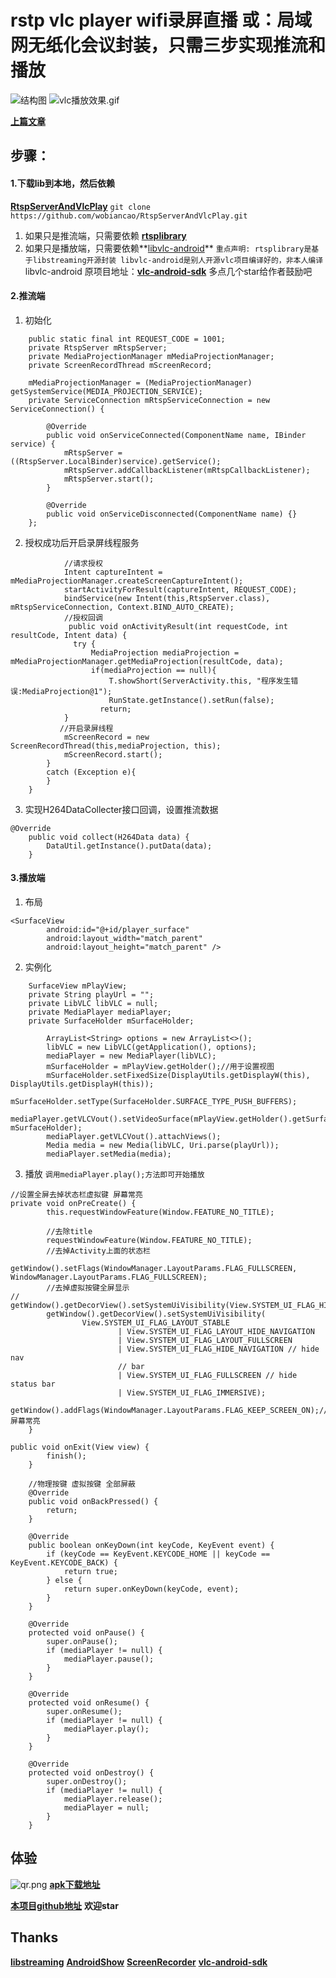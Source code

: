 # rstp vlc player wifi录屏直播 或：局域网无纸化会议封装，只需三步实现推流和播放


![结构图](https://upload-images.jianshu.io/upload_images/1216032-c421b0f9febc170d.png?imageMogr2/auto-orient/strip%7CimageView2/2/w/400)
![vlc播放效果.gif](https://upload-images.jianshu.io/upload_images/1216032-f140994e9470a544.gif?imageMogr2/auto-orient/strip)

**[上篇文章](https://www.jianshu.com/p/793fc98cc1a1)**

步骤：
--------------
#### 1.下载lib到本地，然后依赖
 **[RtspServerAndVlcPlay](https://github.com/wobiancao/RtspServerAndVlcPlay)**
``
git clone https://github.com/wobiancao/RtspServerAndVlcPlay.git
``
1) 如果只是推流端，只需要依赖 **[rtsplibrary](https://github.com/wobiancao/RtspServerAndVlcPlay/tree/master/rtsplibrary)**
2) 如果只是播放端，只需要依赖**[libvlc-android](https://github.com/wobiancao/RtspServerAndVlcPlay/tree/master/libvlc-android)**
`` 重点声明: rtsplibrary是基于libstreaming开源封装 libvlc-android是别人开源vlc项目编译好的，非本人编译 ``
libvlc-android 原项目地址：**[vlc-android-sdk](https://github.com/mrmaffen/vlc-android-sdk)** 多点几个star给作者鼓励吧
#### 2.推流端
1) 初始化
```Android
    public static final int REQUEST_CODE = 1001;
    private RtspServer mRtspServer;
    private MediaProjectionManager mMediaProjectionManager;
    private ScreenRecordThread mScreenRecord;

    mMediaProjectionManager = (MediaProjectionManager) getSystemService(MEDIA_PROJECTION_SERVICE);
    private ServiceConnection mRtspServiceConnection = new ServiceConnection() {

        @Override
        public void onServiceConnected(ComponentName name, IBinder service) {
            mRtspServer = ((RtspServer.LocalBinder)service).getService();
            mRtspServer.addCallbackListener(mRtspCallbackListener);
            mRtspServer.start();
        }

        @Override
        public void onServiceDisconnected(ComponentName name) {}
    };
```
2) 授权成功后开启录屏线程服务
```
            //请求授权
            Intent captureIntent = mMediaProjectionManager.createScreenCaptureIntent();
            startActivityForResult(captureIntent, REQUEST_CODE);
            bindService(new Intent(this,RtspServer.class), mRtspServiceConnection, Context.BIND_AUTO_CREATE);
            //授权回调
             public void onActivityResult(int requestCode, int resultCode, Intent data) {
              try {
                  MediaProjection mediaProjection = mMediaProjectionManager.getMediaProjection(resultCode, data);
                  if(mediaProjection == null){
                      T.showShort(ServerActivity.this, "程序发生错误:MediaProjection@1");
                      RunState.getInstance().setRun(false);
                    return;
            }
           //开启录屏线程
            mScreenRecord = new ScreenRecordThread(this,mediaProjection, this);
            mScreenRecord.start();
        }
        catch (Exception e){
        }
    }
```
3) 实现H264DataCollecter接口回调，设置推流数据
```
@Override
    public void collect(H264Data data) {
        DataUtil.getInstance().putData(data);
    }
```
#### 3.播放端
1) 布局
```
<SurfaceView
        android:id="@+id/player_surface"
        android:layout_width="match_parent"
        android:layout_height="match_parent" />
```
2) 实例化
```
    SurfaceView mPlayView;
    private String playUrl = "";
    private LibVLC libVLC = null;
    private MediaPlayer mediaPlayer;
    private SurfaceHolder mSurfaceHolder;

        ArrayList<String> options = new ArrayList<>();
        libVLC = new LibVLC(getApplication(), options);
        mediaPlayer = new MediaPlayer(libVLC);
        mSurfaceHolder = mPlayView.getHolder();//用于设置视图
        mSurfaceHolder.setFixedSize(DisplayUtils.getDisplayW(this), DisplayUtils.getDisplayH(this));
        mSurfaceHolder.setType(SurfaceHolder.SURFACE_TYPE_PUSH_BUFFERS);
        mediaPlayer.getVLCVout().setVideoSurface(mPlayView.getHolder().getSurface(), mSurfaceHolder);
        mediaPlayer.getVLCVout().attachViews();
        Media media = new Media(libVLC, Uri.parse(playUrl));
        mediaPlayer.setMedia(media);
```
3) 播放
``调用mediaPlayer.play();方法即可开始播放``
```
//设置全屏去掉状态栏虚拟键 屏幕常亮
private void onPreCreate() {
        this.requestWindowFeature(Window.FEATURE_NO_TITLE);

        //去除title
        requestWindowFeature(Window.FEATURE_NO_TITLE);
        //去掉Activity上面的状态栏
        getWindow().setFlags(WindowManager.LayoutParams.FLAG_FULLSCREEN, WindowManager.LayoutParams.FLAG_FULLSCREEN);
        //去掉虚拟按键全屏显示
//        getWindow().getDecorView().setSystemUiVisibility(View.SYSTEM_UI_FLAG_HIDE_NAVIGATION);
        getWindow().getDecorView().setSystemUiVisibility(
                View.SYSTEM_UI_FLAG_LAYOUT_STABLE
                        | View.SYSTEM_UI_FLAG_LAYOUT_HIDE_NAVIGATION
                        | View.SYSTEM_UI_FLAG_LAYOUT_FULLSCREEN
                        | View.SYSTEM_UI_FLAG_HIDE_NAVIGATION // hide nav
                        // bar
                        | View.SYSTEM_UI_FLAG_FULLSCREEN // hide status bar
                        | View.SYSTEM_UI_FLAG_IMMERSIVE);
        getWindow().addFlags(WindowManager.LayoutParams.FLAG_KEEP_SCREEN_ON);//屏幕常亮
    }

public void onExit(View view) {
        finish();
    }

    //物理按键 虚拟按键 全部屏蔽
    @Override
    public void onBackPressed() {
        return;
    }

    @Override
    public boolean onKeyDown(int keyCode, KeyEvent event) {
        if (keyCode == KeyEvent.KEYCODE_HOME || keyCode == KeyEvent.KEYCODE_BACK) {
            return true;
        } else {
            return super.onKeyDown(keyCode, event);
        }
    }

    @Override
    protected void onPause() {
        super.onPause();
        if (mediaPlayer != null) {
            mediaPlayer.pause();
        }
    }

    @Override
    protected void onResume() {
        super.onResume();
        if (mediaPlayer != null) {
            mediaPlayer.play();
        }
    }

    @Override
    protected void onDestroy() {
        super.onDestroy();
        if (mediaPlayer != null) {
            mediaPlayer.release();
            mediaPlayer = null;
        }
    }

```
体验
--------------
![qr.png](https://upload-images.jianshu.io/upload_images/1216032-38d5489b5b2e9917.png?imageMogr2/auto-orient/strip%7CimageView2/2/w/240)
**[apk下载地址](https://fir.im/pxg5)**

**[本项目github地址](https://github.com/wobiancao/RtspServerAndVlcPlay)**
**欢迎star**

Thanks
----------------
**[libstreaming](https://github.com/fyhertz/libstreaming)**
**[AndroidShow](https://github.com/sszhangpengfei/AndroidShow)**
**[ScreenRecorder](https://github.com/glt/ScreenRecorder)**
**[vlc-android-sdk](https://github.com/mrmaffen/vlc-android-sdk)**
